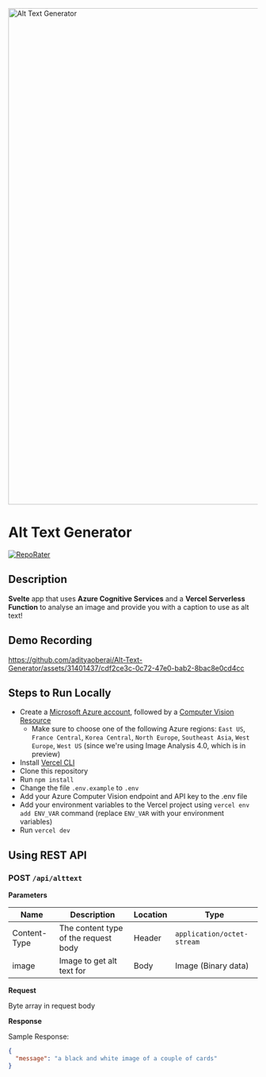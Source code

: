 <a href="https://alttext.in" target="_blank">
    <img src="https://user-images.githubusercontent.com/31401437/235480543-f89912d6-19bf-4761-9f22-86c2ea523b46.png" alt="Alt Text Generator" width="1000">
</a>

# Alt Text Generator
[![RepoRater](https://repo-rater.eddiehub.io/api/badge?owner=adityaoberai&name=Alt-Text-Generator)](https://repo-rater.eddiehub.io/rate?owner=adityaoberai&name=Alt-Text-Generator)

## Description

**Svelte** app that uses **Azure Cognitive Services** and a **Vercel Serverless Function** to analyse an image and provide you with a caption to use as alt text!

## Demo Recording

https://github.com/adityaoberai/Alt-Text-Generator/assets/31401437/cdf2ce3c-0c72-47e0-bab2-8bac8e0cd4cc

## Steps to Run Locally

- Create a [Microsoft Azure account](https://azure.microsoft.com/free/cognitive-services/), followed by a [Computer Vision Resource](https://portal.azure.com/#create/Microsoft.CognitiveServicesComputerVision)
    - Make sure to choose one of the following Azure regions: `East US`, `France Central`, `Korea Central`, `North Europe`, `Southeast Asia`, `West Europe`, `West US` (since we're using Image Analysis 4.0, which is in preview)
- Install [Vercel CLI](https://vercel.com/docs/cli)
- Clone this repository
- Run `npm install`
- Change the file `.env.example` to `.env`
- Add your Azure Computer Vision endpoint and API key to the .env file
- Add your environment variables to the Vercel project using `vercel env add ENV_VAR` command (replace `ENV_VAR` with your environment variables)
- Run `vercel dev`

## Using REST API

### POST `/api/alttext`


**Parameters**

| Name              | Description                          | Location | Type                       |
| ----------------- | ------------------------------------ | -------- | -------------------------- |
| Content-Type      | The content type of the request body | Header   | `application/octet-stream` |
| image             | Image to get alt text for            | Body     | Image (Binary data)        |

**Request**

Byte array in request body

**Response**

Sample Response:

```json
{
  "message": "a black and white image of a couple of cards"
}
```
